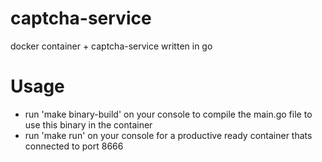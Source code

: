 captcha-service
==============

docker container + captcha-service written in go

# Usage
- run 'make binary-build' on your console to compile the main.go file to use this binary in the container
- run 'make run' on your console for a productive ready container thats connected to port 8666
